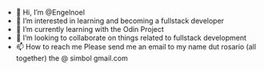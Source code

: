 - 👋 Hi, I’m @Engelnoel
- 👀 I’m interested in learning and becoming a fullstack developer
- 🌱 I’m currently learning with the Odin Project 
- 💞️ I’m looking to collaborate on things related to fullstack development
- 📫 How to reach me
        Please send me an email to my name dut rosario (all together) the @ simbol gmail.com 

<!---
Engelnoel/Engelnoel is a ✨ special ✨ repository because its `README.md` (this file) appears on your GitHub profile.
You can click the Preview link to take a look at your changes.
--->

